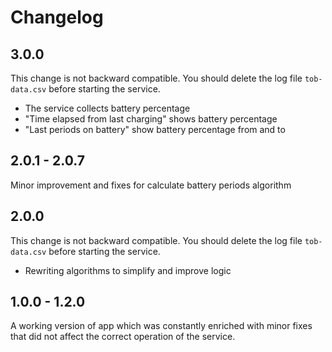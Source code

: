 # Changelog

## 3.0.0

This change is not backward compatible. You should delete the log file `tob-data.csv` before starting the service.

- The service collects battery percentage
- "Time elapsed from last charging" shows battery percentage
- "Last periods on battery" show battery percentage from and to

## 2.0.1 - 2.0.7

Minor improvement and fixes for calculate battery periods algorithm

## 2.0.0

This change is not backward compatible. You should delete the log file `tob-data.csv` before starting the service.

- Rewriting algorithms to simplify and improve logic

## 1.0.0 - 1.2.0

A working version of app which was constantly enriched with minor fixes that did not affect the correct operation of the service.
